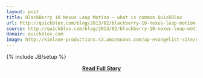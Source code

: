 ```yaml
---
layout: post
title: BlackBerry 10 Nexus Leap Motion – what is common QuickBlox
url: http://quickblox.com/blog/2013/02/blackberry-10-nexus-leap-motion-what-is-common-quickblox/
source: http://quickblox.com/blog/2013/02/blackberry-10-nexus-leap-motion-what-is-common-quickblox/
domain: quickblox.com
image: http://kinlane-productions.s3.amazonaws.com/ap-evangelist-site/curated/screenshots/9352_api500_com.png
---
```

{% include JB/setup %}<p></p>
<center><p><a href="http://quickblox.com/blog/2013/02/blackberry-10-nexus-leap-motion-what-is-common-quickblox/" style='padding:25px; font-sze:18px; font-weight: bold;'>Read Full Story</a></p></center>

